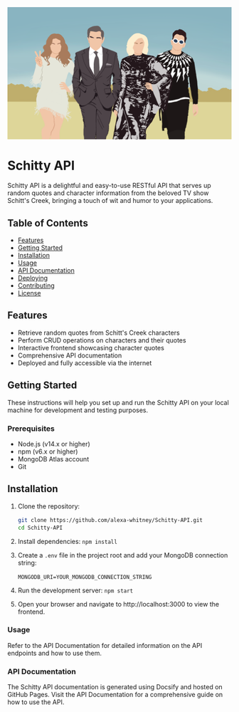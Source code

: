 ![Schitty Image](/public/images/schitty.png)

# Schitty API

Schitty API is a delightful and easy-to-use RESTful API that serves up random quotes and character information from the beloved TV show Schitt's Creek, bringing a touch of wit and humor to your applications.

## Table of Contents

- [Features](#features)
- [Getting Started](#getting-started)
- [Installation](#installation)
- [Usage](#usage)
- [API Documentation](#api-documentation)
- [Deploying](#deploying)
- [Contributing](#contributing)
- [License](#license)

## Features

- Retrieve random quotes from Schitt's Creek characters
- Perform CRUD operations on characters and their quotes
- Interactive frontend showcasing character quotes
- Comprehensive API documentation
- Deployed and fully accessible via the internet

## Getting Started

These instructions will help you set up and run the Schitty API on your local machine for development and testing purposes.

### Prerequisites

- Node.js (v14.x or higher)
- npm (v6.x or higher)
- MongoDB Atlas account
- Git

## Installation

1. Clone the repository:
   ```bash
   git clone https://github.com/alexa-whitney/Schitty-API.git
   cd Schitty-API
   ```

2. Install dependencies:
    ``` npm install ```

3. Create a `.env` file in the project root and add your MongoDB connection string: 

    ```MONGODB_URI=YOUR_MONGODB_CONNECTION_STRING```

4. Run the development server:
    ```npm start```

5. Open your browser and navigate to http://localhost:3000 to view the frontend.

### Usage

Refer to the API Documentation for detailed information on the API endpoints and how to use them.

### API Documentation

The Schitty API documentation is generated using Docsify and hosted on GitHub Pages. Visit the API Documentation for a comprehensive guide on how to use the API.